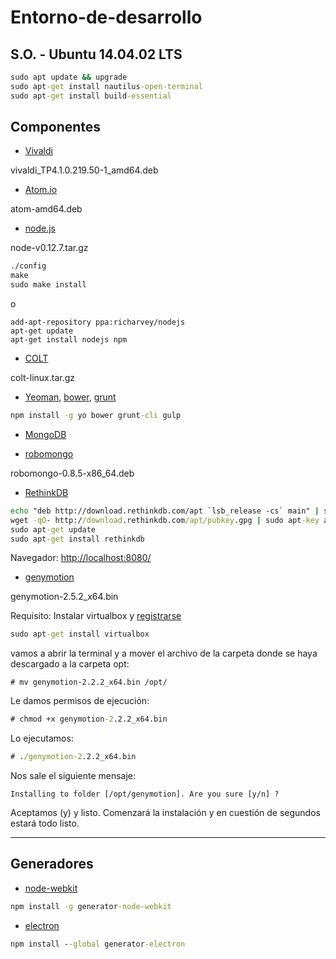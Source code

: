 # Entorno-de-desarrollo

## S.O. - Ubuntu 14.04.02 LTS

```cmd
sudo apt update && upgrade
sudo apt-get install nautilus-open-terminal
sudo apt-get install build-essential
```

## Componentes

- [Vivaldi](https://vivaldi.com)

vivaldi_TP4.1.0.219.50-1_amd64.deb

- [Atom.io](https://atom.io)

atom-amd64.deb

- [node.js](https://nodejs.org)

node-v0.12.7.tar.gz

```cmd
./config
make
sudo make install
```
o
```cmdnder
add-apt-repository ppa:richarvey/nodejs
apt-get update
apt-get install nodejs npm
```

- [COLT](http://codeorchestra.com)

colt-linux.tar.gz

- [Yeoman](http://yeoman.io/), [bower](http://bower.io/), [grunt](http://gruntjs.com/)

```cmd
npm install -g yo bower grunt-cli gulp
```

- [MongoDB](MongoDB.md)

- [robomongo](http://robomongo.org/)

robomongo-0.8.5-x86_64.deb

- [RethinkDB](http://rethinkdb.com)

```cmd
echo "deb http://download.rethinkdb.com/apt `lsb_release -cs` main" | sudo tee /etc/apt/sources.list.d/rethinkdb.list
wget -qO- http://download.rethinkdb.com/apt/pubkey.gpg | sudo apt-key add -
sudo apt-get update
sudo apt-get install rethinkdb
```

Navegador: [http://localhost:8080/](http://localhost:8080/)

- [genymotion](https://www.genymotion.com)

genymotion-2.5.2_x64.bin

Requisito:
Instalar virtualbox y [registrarse](https://www.genymotion.com/#!/auth/signin)

```cmd
sudo apt-get install virtualbox
```

vamos a abrir la terminal y a mover el archivo de la carpeta donde se haya descargado a la carpeta opt:


```
# mv genymotion-2.2.2_x64.bin /opt/
```

Le damos permisos de ejecución:

```cmd
# chmod +x genymotion-2.2.2_x64.bin
```

Lo ejecutamos:

```cmd
# ./genymotion-2.2.2_x64.bin
```

Nos sale el siguiente mensaje:

```
Installing to folder [/opt/genymotion]. Are you sure [y/n] ?
```
Aceptamos (y) y listo. Comenzará la instalación y en cuestión de segundos estará todo listo.


-----

## Generadores

- [node-webkit](https://github.com/Dica-Developer/generator-node-webkit)

```cmd
npm install -g generator-node-webkit
```

- [electron](https://github.com/sindresorhus/generator-electron)

```cmd
npm install --global generator-electron
```
